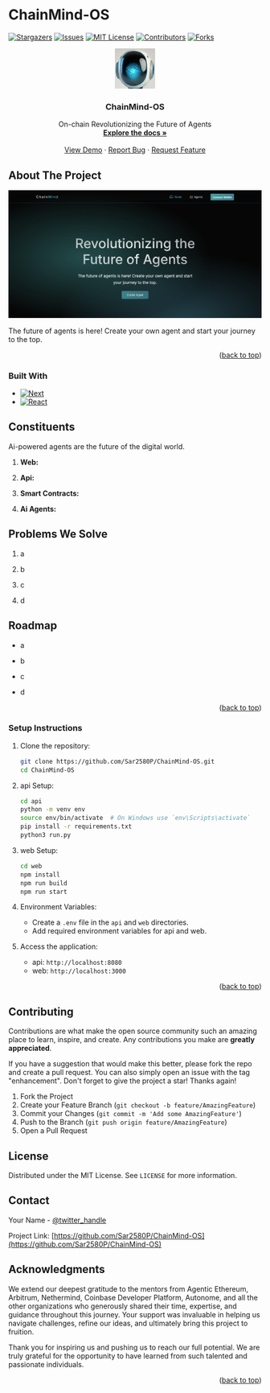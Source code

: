# ChainMind-OS

[![Stargazers][stars-shield]][stars-url]
[![Issues][issues-shield]][issues-url]
[![MIT License][license-shield]][license-url]
[![Contributors][contributors-shield]][contributors-url]
[![Forks][forks-shield]][forks-url]

<div align="center">
  <a href="https://github.com/Sar2580P/ChainMind-OS">
    <img src="images/logo.png" alt="Logo" width="80" height="80">
  </a>

<h3 align="center">ChainMind-OS</h3>

  <p align="center">
    On-chain Revolutionizing the Future of Agents
    <br />
    <a href="https://github.com/Sar2580P/ChainMind-OS"><strong>Explore the docs »</strong></a>
    <br />
    <br />
    <a href="https://ethglobal.com/showcase/">View Demo</a>
    ·
    <a href="https://github.com/Sar2580P/ChainMind-OS/issues/new?labels=bug&template=bug-report---.md">Report Bug</a>
    ·
    <a href="https://github.com/Sar2580P/ChainMind-OS/issues/new?labels=enhancement&template=feature-request---.md">Request Feature</a>
  </p>
</div>

## About The Project

[![Product Name Screen Shot][product-screenshot]](images/home.png)

The future of agents is here! Create your own agent and start your journey to the top.

<p align="right">(<a href="#readme-top">back to top</a>)</p>

### Built With

- [![Next][Next.js]][Next-url]
- [![React][React.js]][React-url]

<!-- Constituents -->

## Constituents

Ai-powered agents are the future of the digital world.

1. **Web:**

2. **Api:**

3. **Smart Contracts:**

4. **Ai Agents:**

<!-- USAGE EXAMPLES -->

## Problems We Solve

1. a

2. b

3. c

4. d

## Roadmap

- a

- b

- c

- d

<p align="right">(<a href="#readme-top">back to top</a>)</p>

### Setup Instructions

1. Clone the repository:

   ```bash
   git clone https://github.com/Sar2580P/ChainMind-OS.git
   cd ChainMind-OS
   ```

2. api Setup:

   ```bash
   cd api
   python -m venv env
   source env/bin/activate  # On Windows use `env\Scripts\activate`
   pip install -r requirements.txt
   python3 run.py
   ```

3. web Setup:

   ```bash
   cd web
   npm install
   npm run build
   npm run start
   ```

4. Environment Variables:

   - Create a `.env` file in the `api` and `web` directories.
   - Add required environment variables for api and web.

5. Access the application:
   - api: `http://localhost:8080`
   - web: `http://localhost:3000`

<p align="right">(<a href="#readme-top">back to top</a>)</p>

## Contributing

Contributions are what make the open source community such an amazing place to learn, inspire, and create. Any contributions you make are **greatly appreciated**.

If you have a suggestion that would make this better, please fork the repo and create a pull request. You can also simply open an issue with the tag "enhancement".
Don't forget to give the project a star! Thanks again!

1. Fork the Project
2. Create your Feature Branch (`git checkout -b feature/AmazingFeature`)
3. Commit your Changes (`git commit -m 'Add some AmazingFeature'`)
4. Push to the Branch (`git push origin feature/AmazingFeature`)
5. Open a Pull Request

## License

Distributed under the MIT License. See `LICENSE` for more information.

## Contact

Your Name - [@twitter_handle](https://twitter.com/)

Project Link: [https://github.com/Sar2580P/ChainMind-OS](https://github.com/Sar2580P/ChainMind-OS)

## Acknowledgments

We extend our deepest gratitude to the mentors from Agentic Ethereum, Arbitrum, Nethermind, Coinbase Developer Platform, Autonome, and all the other organizations who generously shared their time, expertise, and guidance throughout this journey. Your support was invaluable in helping us navigate challenges, refine our ideas, and ultimately bring this project to fruition.

Thank you for inspiring us and pushing us to reach our full potential. We are truly grateful for the opportunity to have learned from such talented and passionate individuals.

<p align="right">(<a href="#readme-top">back to top</a>)</p>

<!-- MARKDOWN LINKS & IMAGES -->
<!-- https://www.markdownguide.org/basic-syntax/#reference-style-links -->

[contributors-shield]: https://img.shields.io/github/contributors/Sar2580P/ChainMind-OS.svg?style=for-the-badge
[contributors-url]: https://github.com/Sar2580P/ChainMind-OS/graphs/contributors
[forks-shield]: https://img.shields.io/github/forks/Sar2580P/ChainMind-OS.svg?style=for-the-badge
[forks-url]: https://github.com/Sar2580P/ChainMind-OS/network/members
[stars-shield]: https://img.shields.io/github/stars/Sar2580P/ChainMind-OS.svg?style=for-the-badge
[stars-url]: https://github.com/Sar2580P/ChainMind-OS/stargazers
[issues-shield]: https://img.shields.io/github/issues/Sar2580P/ChainMind-OS.svg?style=for-the-badge
[issues-url]: https://github.com/Sar2580P/ChainMind-OS/issues
[license-shield]: https://img.shields.io/github/license/Sar2580P/ChainMind-OS.svg?style=for-the-badge
[license-url]: https://github.com/Sar2580P/ChainMind-OS/blob/master/LICENSE.txt
[product-screenshot]: images/home.png
[Next.js]: https://img.shields.io/badge/next.js-000000?style=for-the-badge&logo=nextdotjs&logoColor=white
[Next-url]: https://nextjs.org/
[React.js]: https://img.shields.io/badge/React-20232A?style=for-the-badge&logo=react&logoColor=61DAFB
[React-url]: https://reactjs.org/

